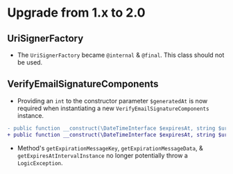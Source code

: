 # Upgrade from 1.x to 2.0

## UriSignerFactory

- The `UriSignerFactory` became `@internal` & `@final`. This class should not be
used.

## VerifyEmailSignatureComponents

- Providing an `int` to the constructor parameter `$generatedAt` is now required
when instantiating a new `VerifyEmailSignatureComponents` instance.

```diff
- public function __construct(\DateTimeInterface $expiresAt, string $uri, ?int $generatedAt = null)
+ public function __construct(\DateTimeInterface $expiresAt, string $uri, int $generatedAt)
```

- Method's `getExpirationMessageKey`, `getExpirationMessageData`, & `getExpiresAtIntervalInstance`
no longer potentially throw a `LogicException`.
